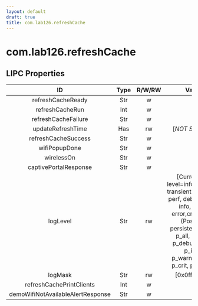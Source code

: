 ```yaml
---
layout: default
draft: true
title: com.lab126.refreshCache
---
```


# com.lab126.refreshCache

## LIPC Properties

| ID                                | Type | R/W/RW | Value                                                                                                                                                                                                     | Description |
|:---------------------------------:|:----:|:------:|:---------------------------------------------------------------------------------------------------------------------------------------------------------------------------------------------------------:|:-----------:|
| refreshCacheReady                 | Str  | w      |                                                                                                                                                                                                           | TODO        |
| refreshCacheRun                   | Int  | w      |                                                                                                                                                                                                           | TODO        |
| refreshCacheFailure               | Str  | w      |                                                                                                                                                                                                           | TODO        |
| updateRefreshTime                 | Has  | rw     | [*NOT SHOWN*]                                                                                                                                                                                             | TODO        |
| refreshCacheSuccess               | Str  | w      |                                                                                                                                                                                                           | TODO        |
| wifiPopupDone                     | Str  | w      |                                                                                                                                                                                                           | TODO        |
| wirelessOn                        | Str  | w      |                                                                                                                                                                                                           | TODO        |
| captivePortalResponse             | Str  | w      |                                                                                                                                                                                                           | TODO        |
| logLevel                          | Str  | rw     | [Current log level=info(Possible transient levels: all, perf, debug[9-0], info, warn, error,crit, none)(Possible persistent levels: p_all, p_perf, p_debug[0-9], p_info, p_warn,p_error, p_crit, p_none)] | TODO        |
| logMask                           | Str  | rw     | [0x0fff0000]                                                                                                                                                                                              | TODO        |
| refreshCachePrintClients          | Int  | w      |                                                                                                                                                                                                           | TODO        |
| demoWifiNotAvailableAlertResponse | Str  | w      |                                                                                                                                                                                                           | TODO        |